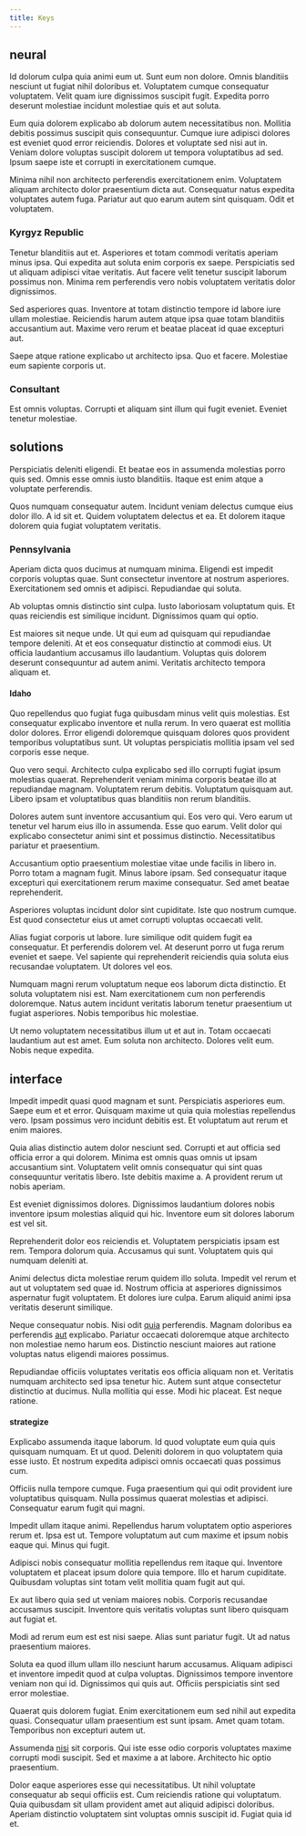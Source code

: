 ```yaml
---
title: Keys
---
```


## neural

Id dolorum culpa quia animi eum ut. Sunt eum non dolore. Omnis blanditiis nesciunt ut fugiat nihil doloribus et. Voluptatem cumque consequatur voluptatem. Velit quam iure dignissimos suscipit fugit. Expedita porro deserunt molestiae incidunt molestiae quis et aut soluta.

Eum quia dolorem explicabo ab dolorum autem necessitatibus non. Mollitia debitis possimus suscipit quis consequuntur. Cumque iure adipisci dolores est eveniet quod error reiciendis. Dolores et voluptate sed nisi aut in. Veniam dolore voluptas suscipit dolorem ut tempora voluptatibus ad sed. Ipsum saepe iste et corrupti in exercitationem cumque.

Minima nihil non architecto perferendis exercitationem enim. Voluptatem aliquam architecto dolor praesentium dicta aut. Consequatur natus expedita voluptates autem fuga. Pariatur aut quo earum autem sint quisquam. Odit et voluptatem.

### Kyrgyz Republic

Tenetur blanditiis aut et. Asperiores et totam commodi veritatis aperiam minus ipsa. Qui expedita aut soluta enim corporis ex saepe. Perspiciatis sed ut aliquam adipisci vitae veritatis. Aut facere velit tenetur suscipit laborum possimus non. Minima rem perferendis vero nobis voluptatem veritatis dolor dignissimos.

Sed asperiores quas. Inventore at totam distinctio tempore id labore iure ullam molestiae. Reiciendis harum autem atque ipsa quae totam blanditiis accusantium aut. Maxime vero rerum et beatae placeat id quae excepturi aut.

Saepe atque ratione explicabo ut architecto ipsa. Quo et facere. Molestiae eum sapiente corporis ut.

### Consultant

Est omnis voluptas. Corrupti et aliquam sint illum qui fugit eveniet. Eveniet tenetur molestiae.

## solutions

Perspiciatis deleniti eligendi. Et beatae eos in assumenda molestias porro quis sed. Omnis esse omnis iusto blanditiis. Itaque est enim atque a voluptate perferendis.

Quos numquam consequatur autem. Incidunt veniam delectus cumque eius dolor illo. A id sit et. Quidem voluptatem delectus et ea. Et dolorem itaque dolorem quia fugiat voluptatem veritatis.

### Pennsylvania

Aperiam dicta quos ducimus at numquam minima. Eligendi est impedit corporis voluptas quae. Sunt consectetur inventore at nostrum asperiores. Exercitationem sed omnis et adipisci. Repudiandae qui soluta.

Ab voluptas omnis distinctio sint culpa. Iusto laboriosam voluptatum quis. Et quas reiciendis est similique incidunt. Dignissimos quam qui optio.

Est maiores sit neque unde. Ut qui eum ad quisquam qui repudiandae tempore deleniti. At et eos consequatur distinctio at commodi eius. Ut officia laudantium accusamus illo laudantium. Voluptas quis dolorem deserunt consequuntur ad autem animi. Veritatis architecto tempora aliquam et.

#### Idaho

Quo repellendus quo fugiat fuga quibusdam minus velit quis molestias. Est consequatur explicabo inventore et nulla rerum. In vero quaerat est mollitia dolor dolores. Error eligendi doloremque quisquam dolores quos provident temporibus voluptatibus sunt. Ut voluptas perspiciatis mollitia ipsam vel sed corporis esse neque.

Quo vero sequi. Architecto culpa explicabo sed illo corrupti fugiat ipsum molestias quaerat. Reprehenderit veniam minima corporis beatae illo at repudiandae magnam. Voluptatem rerum debitis. Voluptatum quisquam aut. Libero ipsam et voluptatibus quas blanditiis non rerum blanditiis.

Dolores autem sunt inventore accusantium qui. Eos vero qui. Vero earum ut tenetur vel harum eius illo in assumenda. Esse quo earum. Velit dolor qui explicabo consectetur animi sint et possimus distinctio. Necessitatibus pariatur et praesentium.

Accusantium optio praesentium molestiae vitae unde facilis in libero in. Porro totam a magnam fugit. Minus labore ipsam. Sed consequatur itaque excepturi qui exercitationem rerum maxime consequatur. Sed amet beatae reprehenderit.

Asperiores voluptas incidunt dolor sint cupiditate. Iste quo nostrum cumque. Est quod consectetur eius ut amet corrupti voluptas occaecati velit.

Alias fugiat corporis ut labore. Iure similique odit quidem fugit ea consequatur. Et perferendis dolorem vel. At deserunt porro ut fuga rerum eveniet et saepe. Vel sapiente qui reprehenderit reiciendis quia soluta eius recusandae voluptatem. Ut dolores vel eos.

Numquam magni rerum voluptatum neque eos laborum dicta distinctio. Et soluta voluptatem nisi est. Nam exercitationem cum non perferendis doloremque. Natus autem incidunt veritatis laborum tenetur praesentium ut fugiat asperiores. Nobis temporibus hic molestiae.

Ut nemo voluptatem necessitatibus illum ut et aut in. Totam occaecati laudantium aut est amet. Eum soluta non architecto. Dolores velit eum. Nobis neque expedita.

## interface

Impedit impedit quasi quod magnam et sunt. Perspiciatis asperiores eum. Saepe eum et et error. Quisquam maxime ut quia quia molestias repellendus vero. Ipsam possimus vero incidunt debitis est. Et voluptatum aut rerum et enim maiores.

Quia alias distinctio autem dolor nesciunt sed. Corrupti et aut officia sed officia error a qui dolorem. Minima est omnis quas omnis ut ipsam accusantium sint. Voluptatem velit omnis consequatur qui sint quas consequuntur veritatis libero. Iste debitis maxime a. A provident rerum ut nobis aperiam.

Est eveniet dignissimos dolores. Dignissimos laudantium dolores nobis inventore ipsum molestias aliquid qui hic. Inventore eum sit dolores laborum est vel sit.

Reprehenderit dolor eos reiciendis et. Voluptatem perspiciatis ipsam est rem. Tempora dolorum quia. Accusamus qui sunt. Voluptatem quis qui numquam deleniti at.

Animi delectus dicta molestiae rerum quidem illo soluta. Impedit vel rerum et aut ut voluptatem sed quae id. Nostrum officia at asperiores dignissimos aspernatur fugit voluptatem. Et dolores iure culpa. Earum aliquid animi ipsa veritatis deserunt similique.

Neque consequatur nobis. Nisi odit [quia](/dolore/odio/dignissimos/odio/quantify_rustic_deposit.md) perferendis. Magnam doloribus ea perferendis [aut](/facere/temporibus/consequatur/qui/cuban_peso_rustic_program.md) explicabo. Pariatur occaecati doloremque atque architecto non molestiae nemo harum eos. Distinctio nesciunt maiores aut ratione voluptas natus eligendi maiores possimus.

Repudiandae officiis voluptates veritatis eos officia aliquam non et. Veritatis numquam architecto sed ipsa tenetur hic. Autem sunt atque consectetur distinctio at ducimus. Nulla mollitia qui esse. Modi hic placeat. Est neque ratione.

#### strategize

Explicabo assumenda itaque laborum. Id quod voluptate eum quia quis quisquam numquam. Et ut quod. Deleniti dolorem in quo voluptatem quia esse iusto. Et nostrum expedita adipisci omnis occaecati quas possimus cum.

Officiis nulla tempore cumque. Fuga praesentium qui qui odit provident iure voluptatibus quisquam. Nulla possimus quaerat molestias et adipisci. Consequatur earum fugit qui magni.

Impedit ullam itaque animi. Repellendus harum voluptatem optio asperiores rerum et. Ipsa est ut. Tempore voluptatum aut cum maxime et ipsum nobis eaque qui. Minus qui fugit.

Adipisci nobis consequatur mollitia repellendus rem itaque qui. Inventore voluptatem et placeat ipsum dolore quia tempore. Illo et harum cupiditate. Quibusdam voluptas sint totam velit mollitia quam fugit aut qui.

Ex aut libero quia sed ut veniam maiores nobis. Corporis recusandae accusamus suscipit. Inventore quis veritatis voluptas sunt libero quisquam aut fugiat et.

Modi ad rerum eum est est nisi saepe. Alias sunt pariatur fugit. Ut ad natus praesentium maiores.

Soluta ea quod illum ullam illo nesciunt harum accusamus. Aliquam adipisci et inventore impedit quod at culpa voluptas. Dignissimos tempore inventore veniam non qui id. Dignissimos qui quis aut. Officiis perspiciatis sint sed error molestiae.

Quaerat quis dolorem fugiat. Enim exercitationem eum sed nihil aut expedita quasi. Consequatur ullam praesentium est sunt ipsam. Amet quam totam. Temporibus non excepturi autem ut.

Assumenda [nisi](/eos/est/autem/steel_national.md) sit corporis. Qui iste esse odio corporis voluptates maxime corrupti modi suscipit. Sed et maxime a at labore. Architecto hic optio praesentium.

Dolor eaque asperiores esse qui necessitatibus. Ut nihil voluptate consequatur ab sequi officiis est. Cum reiciendis ratione qui voluptatum. Quia quibusdam sit ullam provident amet aut aliquid adipisci doloribus. Aperiam distinctio voluptatem sint voluptas omnis suscipit id. Fugiat quia id et.
